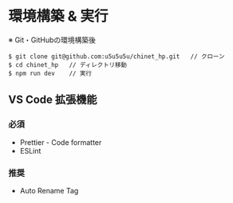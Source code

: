 # 環境構築 & 実行

<p>※ Git・GitHubの環境構築後</p>

```
$ git clone git@github.com:u5u5u5u/chinet_hp.git   // クローン
$ cd chinet_hp   // ディレクトリ移動
$ npm run dev    // 実行
```


## VS Code 拡張機能

### 必須
- Prettier - Code formatter
- ESLint

### 推奨
- Auto Rename Tag
